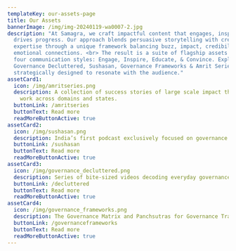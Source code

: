 ```yaml
---
templateKey: our-assets-page
title: Our Assets
bannerImage: /img/img-20240119-wa0007-2.jpg
description: "At Samagra, we craft impactful content that engages, inspires, and
  drives progress. Our approach blends persuasive storytelling with credible
  expertise through a unique framework balancing buzz, impact, credibility, and
  emotional connections. <br> The result is a suite of flagship assets spanning
  four communication styles: Engage, Inspire, Educate, & Convince. Explore
  Governance Decluttered, Sushasan, Governance Frameworks & Amrit Series, each
  strategically designed to resonate with the audience."
assetCard1:
  icon: /img/amritseries.png
  description: A collection of success stories of large scale impact through our
    work across domains and states.
  buttonLink: /amritseries
  buttonText: Read more
  readMoreButtonActive: true
assetCard2:
  icon: /img/sushasan.png
  description: India’s first podcast exclusively focused on governance
  buttonLink: /sushasan
  buttonText: Read more
  readMoreButtonActive: true
assetCard3:
  icon: /img/governance_decluttered.png
  description: Series of bite-sized videos decoding everyday governance topics
  buttonLink: /decluttered
  buttonText: Read more
  readMoreButtonActive: true
assetCard4:
  icon: /img/governance_frameworks.png
  description: The Governance Matrix and Panchsutras for Governance Transformation
  buttonLink: /governanceframeworks
  buttonText: Read more
  readMoreButtonActive: true
---
```

